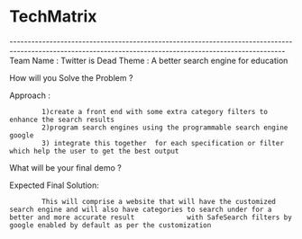 # TechMatrix

-----------------------------------------------------------------<TECH   MATRIX>-----------------------------------------------------------------------------------------
  Team Name : Twitter is Dead
  Theme : A better search engine for education

  How will you Solve the Problem ?
  
  Approach :
  
            1)create a front end with some extra category filters to enhance the search results 
            2)program search engines using the programmable search engine google
            3) integrate this together  for each specification or filter which help the user to get the best output
  
  
  What will be your final demo ?
  
  Expected Final Solution:
  
            This will comprise a website that will have the customized search engine and will also have categories to search under for a better and more accurate result             with SafeSearch filters by google enabled by default as per the customization
  
  
